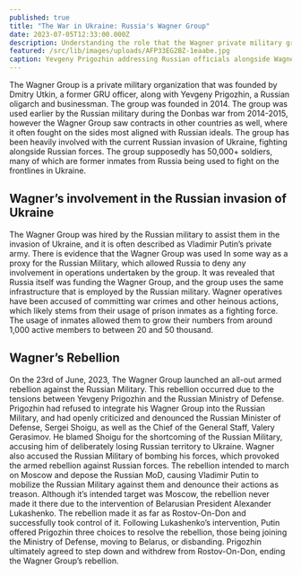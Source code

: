 ```yaml
---
published: true
title: "The War in Ukraine: Russia's Wagner Group"
date: 2023-07-05T12:33:00.000Z
description: Understanding the role that the Wagner private military group has played since Russia's illegal invasion of Ukraine.
featured: /src/lib/images/uploads/AFP33EG2BZ-1eaabe.jpg
caption: Yevgeny Prigozhin addressing Russian officials alongside Wagner soldiers
---
```

The Wagner Group is a private military organization that was founded by Dmitry Utkin, a former GRU officer, along with Yevgeny Prigozhin, a Russian oligarch and businessman. The group was founded in 2014. The group was used earlier by the Russian military during the Donbas war from 2014-2015, however the Wagner Group saw contracts in other countries as well, where it often fought on the sides most aligned with Russian ideals. The group has been heavily involved with the current Russian invasion of Ukraine, fighting alongside Russian forces. The group supposedly has 50,000+ soldiers, many of which are former inmates from Russia being used to fight on the frontlines in Ukraine.

## Wagner’s involvement in the Russian invasion of Ukraine

The Wagner Group was hired by the Russian military to assist them in the invasion of Ukraine, and it is often described as Vladimir Putin’s private army. There is evidence that the Wagner Group was used In some way as a proxy for the Russian Military, which allowed Russia to deny any involvement in operations undertaken by the group. It was revealed that Russia itself was funding the Wagner Group, and the group uses the same infrastructure that is employed by the Russian military. Wagner operatives have been accused of committing war crimes and other heinous actions, which likely stems from their usage of prison inmates as a fighting force. The usage of inmates allowed them to grow their numbers from around 1,000 active members to between 20 and 50 thousand.

## Wagner’s Rebellion

On the 23rd of June, 2023, The Wagner Group launched an all-out armed rebellion against the Russian Military. This rebellion occurred due to the tensions between Yevgeny Prigozhin and the Russian Ministry of Defense. Prigozhin had refused to integrate his Wagner Group into the Russian Military, and had openly criticized and denounced the Russian Minister of Defense, Sergei Shoigu, as well as the Chief of the General Staff, Valery Gerasimov. He blamed Shoigu for the shortcoming of the Russian Military, accusing him of deliberately losing Russian territory to Ukraine. Wagner also accused the Russian Military of bombing his forces, which provoked the armed rebellion against Russian forces. The rebellion intended to march on Moscow and depose the Russian MoD, causing Vladimir Putin to mobilize the Russian Military against them and denounce their actions as treason. Although it’s intended target was Moscow, the rebellion never made it there due to the intervention of Belarusian President Alexander Lukashenko. The rebellion made it as far as Rostov-On-Don and successfully took control of it. Following Lukashenko’s intervention, Putin offered Prigozhin three choices to resolve the rebellion, those being joining the Ministry of Defense, moving to Belarus, or disbanding. Prigozhin ultimately agreed to step down and withdrew from Rostov-On-Don, ending the Wagner Group’s rebellion.
